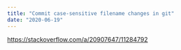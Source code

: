 ```yaml
---
title: "Commit case-sensitive filename changes in git"
date: "2020-06-19"
---
```


https://stackoverflow.com/a/20907647/11284792
